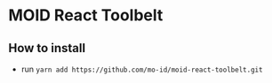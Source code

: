 # MOID React Toolbelt

## How to install

- run `yarn add https://github.com/mo-id/moid-react-toolbelt.git`
